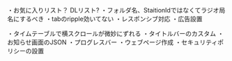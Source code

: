 ・お気に入りリスト？ DLリスト?
・フォルダ名、StaitionIdではなくてラジオ局名にするべき
・tabのripple効いてない
・レスポンシブ対応
・広告設置

・タイムテーブルで横スクロールが微妙にずれる
・タイトルバーのカスタム
・お知らせ画面のJSON
・プログレスバー
・ウェブページ作成
・セキュリティポリシーの設置